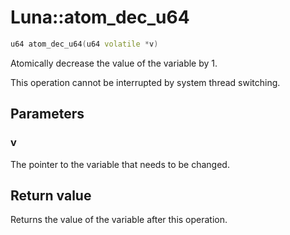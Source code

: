 # Luna::atom_dec_u64

```c++
u64 atom_dec_u64(u64 volatile *v)
```

Atomically decrease the value of the variable by 1. 

This operation cannot be interrupted by system thread switching. 

## Parameters
### v
The pointer to the variable that needs to be changed. 

## Return value
Returns the value of the variable after this operation. 

